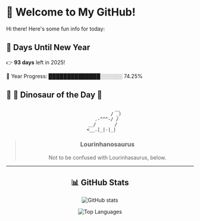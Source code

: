 # 🦖 Welcome to My GitHub!

Hi there! Here's some fun info for today:

## 📅 Days Until New Year
👉 **93 days** left in 2025!

📅 Year Progress: ██████████████░░░░░░ 74.25%

## 🌟 🦕 Dinosaur of the Day 🌟

<div align="center">

```text
             __
            / _)
     .-^^^-/ /
  __/       /
 <__.|_|-|_|
```

> ### **Lourinhanosaurus**
> Not to be confused with Lourinhasaurus, below.

---

## 📊 GitHub Stats
![GitHub stats](https://github-readme-stats.vercel.app/api?username=MAadinP&show_icons=true&theme=tokyonight)

![Top Languages](https://github-readme-stats.vercel.app/api/top-langs/?username=MAadinP&layout=compact&theme=tokyonight&cache_seconds=1)


</div>